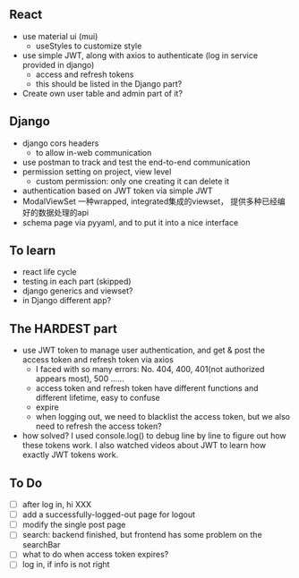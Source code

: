 ## React
- use material ui (mui)
  - useStyles to customize style
- use simple JWT, along with axios to authenticate (log in service provided in django)
	- access and refresh tokens
	- this should be listed in the Django part?
- Create own user table and admin part of it?

## Django
- django cors headers
  - to allow in-web communication
- use postman to track and test the end-to-end communication
- permission setting on project, view level
  - custom permission: only one creating it can delete it
- authentication based on JWT token via simple JWT
- ModalViewSet  一种wrapped, integrated集成的viewset， 提供多种已经编好的数据处理的api
- schema page via pyyaml, and to put it into a nice interface

## To learn
- react life cycle
- testing in each part (skipped)
- django generics and viewset?
- in Django different app?

## The HARDEST part

- use JWT token to manage user authentication, and get & post the access token and refresh token via axios
  - I faced with so many errors: No. 404, 400, 401(not authorized appears most), 500 ......
  - access token and refresh token have different functions and different lifetime, easy to confuse
  - expire
  - when logging out, we need to blacklist the access token, but we also need to refresh the access token?
- how solved? I used console.log() to debug line by line to figure out how these tokens work. I also watched videos about JWT to learn how exactly JWT tokens work.

## To Do
- [ ] after log in, hi XXX
- [ ] add a successfully-logged-out page for logout
- [ ] modify the single post page
- [ ] search: backend finished, but frontend has some problem on the searchBar
- [ ] what to do when access token expires?
- [ ] log in, if info is not right
